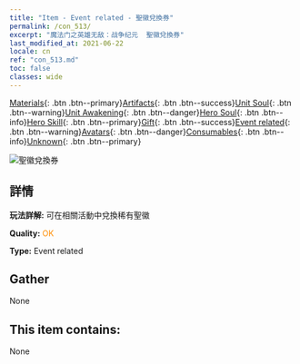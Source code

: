 ```yaml
---
title: "Item - Event related - 聖徽兌換券"
permalink: /con_513/
excerpt: "魔法门之英雄无敌：战争纪元  聖徽兌換券"
last_modified_at: 2021-06-22
locale: cn
ref: "con_513.md"
toc: false
classes: wide
---
```

 [Materials](/ItemsCN/){: .btn .btn--primary}[Artifacts](/ItemsCN/Artifacts/){: .btn .btn--success}[Unit Soul](/ItemsCN/UnitSoul/){: .btn .btn--warning}[Unit Awakening](/ItemsCN/UnitAwakening/){: .btn .btn--danger}[Hero Soul](/ItemsCN/HeroSoul/){: .btn .btn--info}[Hero Skill](/ItemsCN/HeroSkill/){: .btn .btn--primary}[Gift](/ItemsCN/Gift/){: .btn .btn--success}[Event related](/ItemsCN/Events/){: .btn .btn--warning}[Avatars](/ItemsCN/Avatars/){: .btn .btn--danger}[Consumables](/ItemsCN/Consumables/){: .btn .btn--info}[Unknown](/ItemsCN/Unknown/){: .btn .btn--primary}

 ![聖徽兌換券](/images/t/i_10003.png)

## 詳情
 **玩法詳解:** 可在相關活動中兌換稀有聖徽

 **Quality:** <span style="color: #FF8C00">OK</span>

 **Type:** Event related

## Gather

  None

## This item contains:

  None

